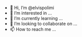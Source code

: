- 👋 Hi, I’m @elvispolimi
- 👀 I’m interested in ...
- 🌱 I’m currently learning ...
- 💞️ I’m looking to collaborate on ...
- 📫 How to reach me ...

<!---
elvispolimi/elvispolimi is a ✨ special ✨ repository because its `README.md` (this file) appears on your GitHub profile.
You can click the Preview link to take a look at your changes.
--->

